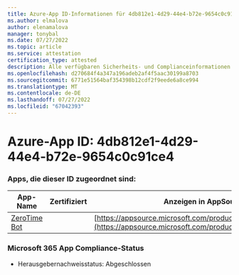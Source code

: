```yaml
---
title: Azure-App ID-Informationen für 4db812e1-4d29-44e4-b72e-9654c0c91ce4
ms.author: elmalova
author: elenamalova
manager: tonybal
ms.date: 07/27/2022
ms.topic: article
ms.service: attestation
certification_type: attested
description: Alle verfügbaren Sicherheits- und Complianceinformationen für 4db812e1-4d29-44e4-b72e-9654c0c91ce4.
ms.openlocfilehash: d270684f4a347a196adeb2af4f5aac30199a8703
ms.sourcegitcommit: 6771e51564baf354398b12cdf2f9eede6a8ce994
ms.translationtype: MT
ms.contentlocale: de-DE
ms.lasthandoff: 07/27/2022
ms.locfileid: "67042393"
---
```

# <a name="azure-app-id-4db812e1-4d29-44e4-b72e-9654c0c91ce4"></a>Azure-App ID: 4db812e1-4d29-44e4-b72e-9654c0c91ce4


### <a name="apps-associated-with-this-id"></a>Apps, die dieser ID zugeordnet sind:
| **App-Name** | **Zertifiziert** | **Anzeigen in AppSource** |
|--------------|---------------|-----------------------|
| [ZeroTime Bot](../forward/WA200003717.md) |  | [https://appsource.microsoft.com/product/office/WA200003717](https://appsource.microsoft.com/product/office/WA200003717) |

### <a name="microsoft-365-app-compliance-status"></a>Microsoft 365 App Compliance-Status
- Herausgebernachweisstatus: Abgeschlossen
